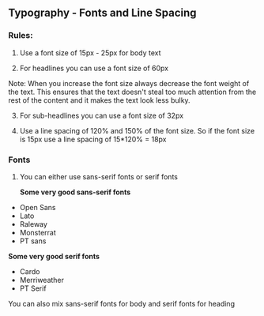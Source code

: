 ## Typography - Fonts and Line Spacing

### Rules:

1. Use a font size of 15px - 25px for body text

2. For headlines you can use a font size of 60px

Note: When you increase the font size always decrease the font weight of the text. This ensures that the text doesn't steal too much attention from the rest of the content and it makes the text look less bulky.

3. For sub-headlines you can use a font size of 32px

4. Use a line spacing of 120% and 150% of the font size. So if the font size is 15px use a line spacing of 15*120% = 18px


### Fonts

1. You can either use sans-serif fonts or serif fonts
  
   **Some very good sans-serif fonts**

  * Open Sans
  * Lato
  * Raleway
  * Monsterrat
  * PT sans

  **Some very good serif fonts**

  * Cardo
  * Merriweather
  * PT Serif

  You can also mix sans-serif fonts for body and serif fonts for heading
